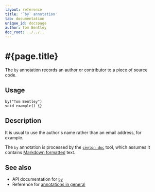 ```yaml
---
layout: reference
title: '`by` annotation'
tab: documentation
unique_id: docspage
author: Tom Bentley
doc_root: ../../..
---
```


# #{page.title}

The `by` annotation records an author or contributor to a piece of source code.

## Usage

<!-- try: -->
    by("Tom Bentley")
    void example() {}

## Description

It is usual to use the author's name rather than an email address, for example.

The `by` annotation is processed by the 
[`ceylon doc`](#{site.urls.ceylon_tool_current}/ceylon-doc.html) tool, 
which assumes it contains [Markdown formatted](../markdown/) text.

## See also

* API documentation for [`by`](#{site.urls.apidoc_current}/index.html#by)
* Reference for [annotations in general](../../structure/annotation/)

